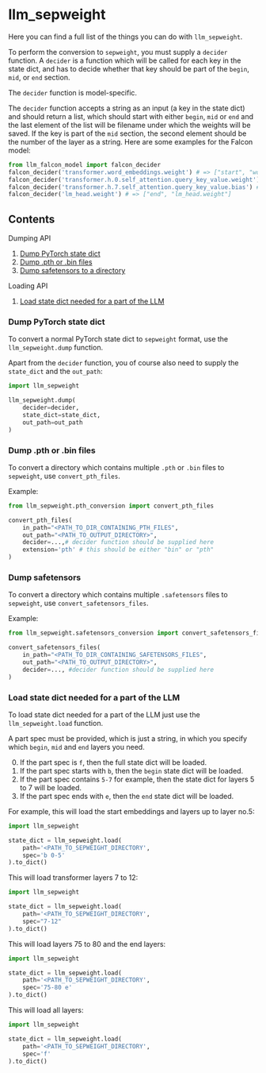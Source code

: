 # llm_sepweight

Here you can find a full list of the things you can do with `llm_sepweight`.

To perform the conversion to `sepweight`, you must supply a `decider` function.
A `decider` is a function which will be called for each key in the state dict, and has to decide whether that key
should be part of the `begin`, `mid`, or `end` section.

The `decider` function is model-specific.

The `decider` function accepts a string as an input (a key in the state dict) and should return a list,
which should start with either `begin`, `mid` or `end` and the last element of the list will be filename under which
the weights will be saved.
If the key is part of the `mid` section, the second element should be the number of the layer as a string.
Here are some examples for the Falcon model:
```python
from llm_falcon_model import falcon_decider
falcon_decider('transformer.word_embeddings.weight') # => ["start", "word_embeddings.weight"]
falcon_decider('transformer.h.0.self_attention.query_key_value.weight') # => ["mid", "0", "self_attention.query_key_value.weight"]
falcon_decider('transformer.h.7.self_attention.query_key_value.bias') # => ["mid", "7", "self_attention.query_key_value.bias"]
falcon_decider('lm_head.weight') # => ["end", "lm_head.weight"]
```

## Contents

Dumping API

1. [Dump PyTorch state dict](#dump-pytorch-state-dict)
2. [Dump .pth or .bin files](#dump-pth-or-bin-files)
3. [Dump safetensors to a directory](#dump-safetensors)

Loading API

1. [Load state dict needed for a part of the LLM](#load-state-dict-needed-for-a-part-of-the-llm)

###  Dump PyTorch state dict

To convert a normal PyTorch state dict to `sepweight` format, use the `llm_sepweight.dump` function.

Apart from the `decider` function, you of course also need to supply the `state_dict` and the `out_path`:

```python
import llm_sepweight

llm_sepweight.dump(
    decider=decider,
    state_dict=state_dict,
    out_path=out_path
)
```


### Dump .pth or .bin files

To convert a directory which contains multiple `.pth` or `.bin` files to `sepweight`, use `convert_pth_files`.

Example:

```python
from llm_sepweight.pth_conversion import convert_pth_files

convert_pth_files(
    in_path="<PATH_TO_DIR_CONTAINING_PTH_FILES",
    out_path="<PATH_TO_OUTPUT_DIRECTORY>",
    decider=...,# decider function should be supplied here
    extension='pth' # this should be either "bin" or "pth"
)
```

### Dump safetensors

To convert a directory which contains multiple `.safetensors` files to `sepweight`, use `convert_safetensors_files`.

Example:

```python
from llm_sepweight.safetensors_conversion import convert_safetensors_files

convert_safetensors_files(
    in_path="<PATH_TO_DIR_CONTAINING_SAFETENSORS_FILES",
    out_path="<PATH_TO_OUTPUT_DIRECTORY>",
    decider=..., #decider function should be supplied here
)
```

### Load state dict needed for a part of the LLM

To load state dict needed for a part of the LLM just use the `llm_sepweight.load` function.

A part spec must be provided, which is just a string, in which you specify which `begin`, `mid` and `end` layers you 
need.

0. If the part spec is `f`, then the full state dict will be loaded.
1. If the part spec starts with `b`, then the `begin` state dict will be loaded.
2. If the part spec contains `5-7` for example, then the state dict for layers 5 to 7 will be loaded.
3. If the part spec ends with `e`, then the `end` state dict will be loaded.

For example, this will load the start embeddings and layers up to layer no.5:

```python
import llm_sepweight

state_dict = llm_sepweight.load(
    path='<PATH_TO_SEPWEIGHT_DIRECTORY',
    spec='b 0-5'
).to_dict()
```

This will load transformer layers 7 to 12:

```python
import llm_sepweight

state_dict = llm_sepweight.load(
    path='<PATH_TO_SEPWEIGHT_DIRECTORY',
    spec="7-12"
).to_dict()
```

This will load layers 75 to 80 and the end layers:

```python
import llm_sepweight

state_dict = llm_sepweight.load(
    path='<PATH_TO_SEPWEIGHT_DIRECTORY',
    spec='75-80 e'
).to_dict()
```

This will load all layers:

```python
import llm_sepweight

state_dict = llm_sepweight.load(
    path='<PATH_TO_SEPWEIGHT_DIRECTORY',
    spec='f'
).to_dict()
```
